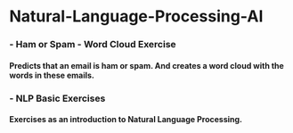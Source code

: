 # Natural-Language-Processing-AI

### - Ham or Spam - Word Cloud Exercise
#### Predicts that an email is ham or spam. And creates a word cloud with the words in these emails.

### - NLP Basic Exercises
#### Exercises as an introduction to Natural Language Processing.
